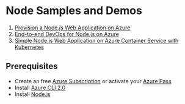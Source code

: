 # Node Samples and Demos

1. [Provision a Node.js Web Application on Azure](https://github.com/pvandorp/node-samples/blob/master/1.%20provision-node-webapp/)
2. [End-to-end DevOps for Node.js on Azure](https://github.com/pvandorp/node-samples/blob/master/2.%20devops-end-to-end/)
3. [Simple Node.js Web Application on Azure Container Service with Kubernetes](https://github.com/pvandorp/node-samples/blob/master/3.%20simple-node-on-acs-kubernetes/)

## Prerequisites

* Create an free [Azure Subscription](https://azure.microsoft.com/en-us/free/) or activate your [Azure Pass](https://www.microsoftazurepass.com/Home/HowTo)
* Install [Azure CLI 2.0](https://docs.microsoft.com/en-us/cli/azure/install-azure-cli)
* Install [Node.js](https://nodejs.org/en/) 